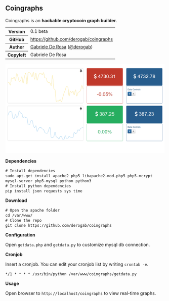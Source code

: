 ## Coingraphs
Coingraphs is an **hackable cryptocoin graph builder**.

<table>
    <tr>
        <th>Version</th>
        <td>0.1 beta</td>
    <tr/>
    <tr>
        <th>GitHub</th>
        <td><a href="https://github.com/derogab/coingraphs">https://github.com/derogab/coingraphs</a></td>
     <tr/> 
    <tr>
       <th>Author</th>
       <td><a href="https://github.com/derogab/">Gabriele De Rosa</a> (<a href="https://twitter.com/derogab">@derogab</a>)</td>
    </tr>
    <tr>
        <th>Copyleft</th>
        <td>Gabriele De Rosa</td>
    </tr>
</table>

![Coingraphs Screenshot](screenshot.png)

**Dependencies**
```shell
# Install dependencies
sudo apt-get install apache2 php5 libapache2-mod-php5 php5-mcrypt mysql-server php5-mysql python python3
# Install python dependencies
pip install json requests sys time
```

**Download**

```shell
# Open the apache folder
cd /var/www/
# Clone the repo
git clone https://github.com/derogab/coingraphs
```

**Configuration**

Open `getdata.php` and `getdata.py` to customize mysql db connection.

**Cronjob**

Insert a cronjob. You can edit your cronjob list by writing `crontab -e`. 
```
*/1 * * * * /usr/bin/python /var/www/coingraphs/getdata.py
```

**Usage**

Open browser to `http://localhost/coingraphs` to view real-time graphs.